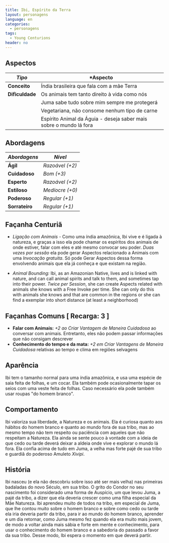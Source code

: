 ```yaml
---
title: Ibi, Espírito da Terra
layout: personagens
language: en
categories:
  - personagens
tags:
  - Young Centurions
header: no
---
```


## Aspectos

| ***Tipo***       | ***Aspecto**                                                            |
|------------------|-------------------------------------------------------------------------|
| __Conceito__     |   Índia brasileira que fala com a mãe Terra           |
| __Dificuldade__  |   Os animais tem tanto direito à vida como nós                |
|                  |  Juma sabe tudo sobre mim sempre me protegerá          |
|                  | Vegetariana, não consome nenhum tipo de carne                           |
|                  | Espírito Animal da Águia - deseja saber mais sobre o mundo lá fora      |

## Abordagens

| ***Abordagens***  | ***Nível***     |
|-----------------|-----------------|
| __Ágil__        | _Razoável (+2)_ |
| __Cuidadoso__   | _Bom (+3)_     |
| __Esperto__     | _Razoável (+2)_ |
| __Estiloso__    | _Medíocre (+0)_ |
| __Poderoso__    | _Regular (+1)_  |
| __Sorrateiro__  | _Regular (+1)_  |

## Façanha Centuriã

+ _Ligação com Animais_ - Como uma índia amazônica, Ibi vive e é ligada à natureza, e graças a isso ela pode chamar os espíritos dos animais de onde estiver, falar com eles e até mesmo convocar seu poder. _Duas vezes por sessão_ ela pode gerar Aspectos relacionado a Animais com uma _Invocação gratuita_. Só pode Gerar Aspectos dessa forma envolvendo animais que ela já conheça e que existam na região.

+ _Animal Bounding:_ Ibi, as an Amazonian Native, lives and is linked with nature, and can call animal spirits and talk to them, and sometimes tap into their power. _Twice per Session_, she can create Aspects related with animals she knows with a Free Invoke per time. She can only do this with animals she knows and that are common in the regions or she can find a exemplar into short distance (at least a neighborhood)

## Façanhas Comuns [ Recarga: 3 ]

+ __Falar com Animais:__ _+2 ao Criar Vantagem de Maneira Cuidadosa_ ao conversar com animais. Entretanto, eles não podem passar informações que não consigam descrever
+ __Conhecimento do tempo e da mata:__ _+2 em Criar Vantagens de Maneira Cuidadosa_ relativas ao tempo e clima em regiões selvagens

## Aparência

Ibi tem o tamanho normal para uma índia amazônica, e usa uma espécie de saia feita de folhas, e um cocar. Ela também pode ocasionalmente tapar os seios com uma veste feita de folhas. Caso necessário ela pode também usar roupas "do homem branco".

## Comportamento 

Ibi valoriza sua liberdade, a Natureza e os animais. Ela é curiosa quanto aos hábitos do homem branco e quanto ao mundo fora de sua tribo, mas ao mesmo tempo não tem respeito ou paciência com aqueles que não respeitam a Natureza. Ela ainda se sente pouco à vontade com a ideia de que cedo ou tarde deverá deixar a aldeia onde vive e explorar o mundo lá fora. Ela confia acima de tudo em Juma, a velha mas forte pajé de sua tribo e guardiã do poderoso Amuleto _Xivipi_.

## História

Ibi nasceu (e ela não descobriu sobre isso até ser mais velha) nas primeiras badaladas do novo Século, em sua tribo. O grito do Condor no seu nascimento foi considerado uma forma de Auspício, um que levou Juma, a pajé da tribo, a dizer que ela deveria crescer como uma filha especial da Mãe Natureza. Ibi aprendeu muito de todos na tribo, em especial de Juma, que lhe contou muito sobre o homem branco e sobre como cedo ou tarde ela iria deveria partir da tribo, para ir ao mundo do homem branco, aprender e um dia retornar, como Juma mesmo fez quando ela era muito mais jovem, de modo a voltar ainda mais sábia e forte em mente e conhecimento, para usar o conhecimento do homem branco e a sabedoria do passado a favor da sua tribo. Desse modo, Ibi espera o momento em que deverá partir.
